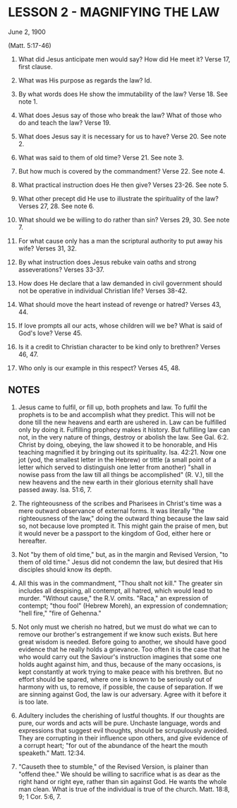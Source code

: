 # LESSON 2 - MAGNIFYING THE LAW
June 2, 1900

(Matt. 5:17-46)

1. What did Jesus anticipate men would say? How did He meet it? Verse 17, first clause.

2. What was His purpose as regards the law? Id.

3. By what words does He show the immutability of the law? Verse 18. See note 1.

4. What does Jesus say of those who break the law? What of those who do and teach the law? Verse 19.

5. What does Jesus say it is necessary for us to have? Verse 20. See note 2.

6. What was said to them of old time? Verse 21. See note 3.

7. But how much is covered by the commandment? Verse 22. See note 4.

8. What practical instruction does He then give? Verses 23-26. See note 5.

9. What other precept did He use to illustrate the spirituality of the law? Verses 27, 28. See note 6.

10. What should we be willing to do rather than sin? Verses 29, 30. See note 7.

11. For what cause only has a man the scriptural authority to put away his wife? Verses 31, 32.

12. By what instruction does Jesus rebuke vain oaths and strong asseverations? Verses 33-37.

13. How does He declare that a law demanded in civil government should not be operative in individual Christian life? Verses 38-42.

14. What should move the heart instead of revenge or hatred? Verses 43, 44.

15. If love prompts all our acts, whose children will we be? What is said of God's love? Verse 45.

16. Is it a credit to Christian character to be kind only to brethren? Verses 46, 47.

17. Who only is our example in this respect? Verses 45, 48.

## NOTES

1. Jesus came to fulfil, or fill up, both prophets and law. To fulfil the prophets is to be and accomplish what they predict. This will not be done till the new heavens and earth are ushered in. Law can be fulfilled only by doing it. Fulfilling prophecy makes it history. But fulfilling law can not, in the very nature of things, destroy or abolish the law. See Gal. 6:2. Christ by doing, obeying, the law showed it to be honorable, and His teaching magnified it by bringing out its spirituality. Isa. 42:21. Now one jot (yod, the smallest letter in the Hebrew) or tittle (a small point of a letter which served to distinguish one letter from another) "shall in nowise pass from the law till all things be accomplished" (R. V.), till the new heavens and the new earth in their glorious eternity shall have passed away. Isa. 51:6, 7.

2. The righteousness of the scribes and Pharisees in Christ's time was a mere outward observance of external forms. It was literally "the righteousness of the law," doing the outward thing because the law said so, not because love prompted it. This might gain the praise of men, but it would never be a passport to the kingdom of God, either here or hereafter.

3. Not "by them of old time," but, as in the margin and Revised Version, "to them of old time." Jesus did not condemn the law, but desired that His disciples should know its depth.

4. All this was in the commandment, "Thou shalt not kill." The greater sin includes all despising, all contempt, all hatred, which would lead to murder. "Without cause," the R.V. omits. "Raca," an expression of contempt; "thou fool" (Hebrew Moreh), an expression of condemnation; "hell fire," "fire of Gehenna."

5. Not only must we cherish no hatred, but we must do what we can to remove our brother's estrangement if we know such exists. But here great wisdom is needed. Before going to another, we should have good evidence that he really holds a grievance. Too often it is the case that he who would carry out the Saviour's instruction imagines that some one holds aught against him, and thus, because of the many occasions, is kept constantly at work trying to make peace with his brethren. But no effort should be spared, where one is known to be seriously out of harmony with us, to remove, if possible, the cause of separation. If we are sinning against God, the law is our adversary. Agree with it before it is too late.

6. Adultery includes the cherishing of lustful thoughts. If our thoughts are pure, our words and acts will be pure. Unchaste language, words and expressions that suggest evil thoughts, should be scrupulously avoided. They are corrupting in their influence upon others, and give evidence of a corrupt heart; "for out of the abundance of the heart the mouth speaketh." Matt. 12:34.

7. "Causeth thee to stumble," of the Revised Version, is plainer than "offend thee." We should be willing to sacrifice what is as dear as the right hand or right eye, rather than sin against God. He wants the whole man clean. What is true of the individual is true of the church. Matt. 18:8, 9; 1 Cor. 5:6, 7.